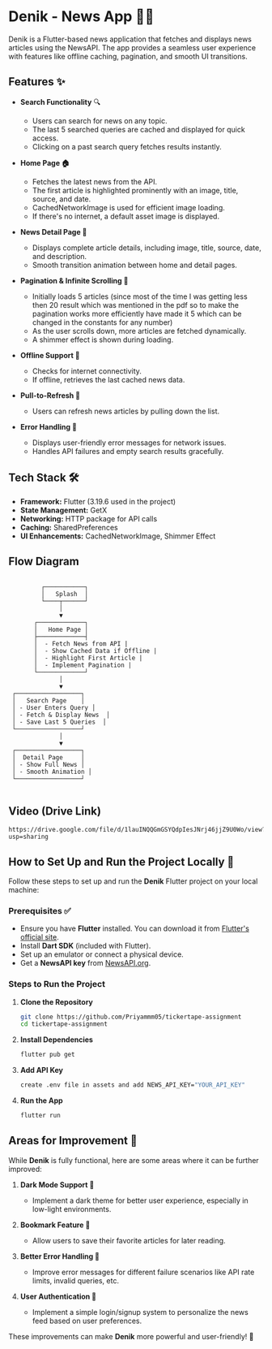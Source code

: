 # Denik - News App 📱📰  

Denik is a Flutter-based news application that fetches and displays news articles using the NewsAPI. The app provides a seamless user experience with features like offline caching, pagination, and smooth UI transitions.

## Features ✨  

- **Search Functionality** 🔍  
  - Users can search for news on any topic.  
  - The last 5 searched queries are cached and displayed for quick access.  
  - Clicking on a past search query fetches results instantly.  

- **Home Page 🏠**  
  - Fetches the latest news from the API.  
  - The first article is highlighted prominently with an image, title, source, and date.  
  - CachedNetworkImage is used for efficient image loading.  
  - If there's no internet, a default asset image is displayed.  

- **News Detail Page 📜**  
  - Displays complete article details, including image, title, source, date, and description.  
  - Smooth transition animation between home and detail pages.  

- **Pagination & Infinite Scrolling 📄**  
  - Initially loads 5 articles (since most of the time I was getting less then 20 result which was mentioned in the pdf so to make the pagination works more efficiently have made it 5 which can be changed in the constants for any number) 
  - As the user scrolls down, more articles are fetched dynamically.  
  - A shimmer effect is shown during loading.  

- **Offline Support 📡**  
  - Checks for internet connectivity.  
  - If offline, retrieves the last cached news data.  

- **Pull-to-Refresh 🔄**  
  - Users can refresh news articles by pulling down the list.  

- **Error Handling 🚨**  
  - Displays user-friendly error messages for network issues.  
  - Handles API failures and empty search results gracefully.  

## Tech Stack 🛠  
- **Framework:** Flutter (3.19.6 used in the project)
- **State Management:** GetX  
- **Networking:** HTTP package for API calls  
- **Caching:** SharedPreferences
- **UI Enhancements:** CachedNetworkImage, Shimmer Effect


## Flow Diagram

```

         ┌───────────┐
         │   Splash  │
         └────┬──────┘
              │
              ▼
       ┌─────────────┐
       │   Home Page │
       ├─────────────┤
       │  - Fetch News from API |
       │  - Show Cached Data if Offline |
       │  - Highlight First Article |
       │  - Implement Pagination |
       └─────────────┘
              │
              ▼
 ┌──────────────────┐
 │   Search Page    │
 │ - User Enters Query │
 │ - Fetch & Display News  │
 │ - Save Last 5 Queries  │
 └──────────────────┘
              │
              ▼
 ┌──────────────────┐
 │  Detail Page     │
 │ - Show Full News │
 │ - Smooth Animation │
 └──────────────────┘


```

## Video (Drive Link)

```
https://drive.google.com/file/d/1lauINQQGmGSYQdpIesJNrj46jjZ9U0Wo/view?usp=sharing
```

## How to Set Up and Run the Project Locally 🚀  

Follow these steps to set up and run the **Denik** Flutter project on your local machine:  

### Prerequisites ✅  
- Ensure you have **Flutter** installed. You can download it from [Flutter's official site](https://flutter.dev/docs/get-started/install).  
- Install **Dart SDK** (included with Flutter).  
- Set up an emulator or connect a physical device.  
- Get a **NewsAPI key** from [NewsAPI.org](https://newsapi.org/).  

### Steps to Run the Project  

1. **Clone the Repository**  
   ```sh
   git clone https://github.com/Priyammm05/tickertape-assignment
   cd tickertape-assignment

2. **Install Dependencies**  
   ```sh
   flutter pub get

3. **Add API Key**  
   ```sh
   create .env file in assets and add NEWS_API_KEY="YOUR_API_KEY"

4. **Run the App**  
   ```sh
   flutter run

## Areas for Improvement 🚀  

While **Denik** is fully functional, here are some areas where it can be further improved:  

1. **Dark Mode Support 🌙**  
   - Implement a dark theme for better user experience, especially in low-light environments.  

2. **Bookmark Feature 📌**  
   - Allow users to save their favorite articles for later reading.  

3. **Better Error Handling 🚨**  
   - Improve error messages for different failure scenarios like API rate limits, invalid queries, etc.   

4. **User Authentication 🔐**  
   - Implement a simple login/signup system to personalize the news feed based on user preferences.  

These improvements can make **Denik** more powerful and user-friendly! 🚀  

